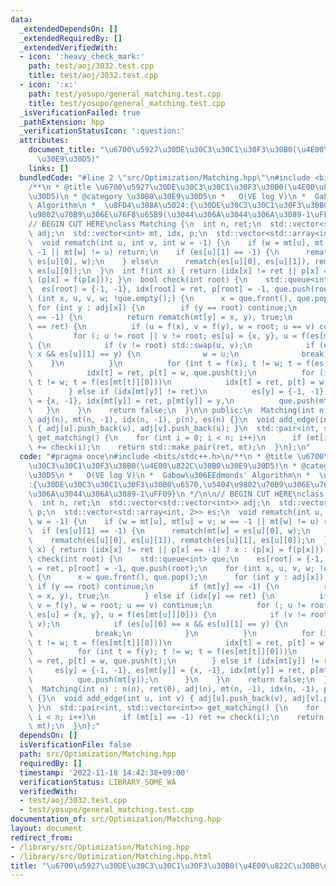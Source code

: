 ```yaml
---
data:
  _extendedDependsOn: []
  _extendedRequiredBy: []
  _extendedVerifiedWith:
  - icon: ':heavy_check_mark:'
    path: test/aoj/3032.test.cpp
    title: test/aoj/3032.test.cpp
  - icon: ':x:'
    path: test/yosupo/general_matching.test.cpp
    title: test/yosupo/general_matching.test.cpp
  _isVerificationFailed: true
  _pathExtension: hpp
  _verificationStatusIcon: ':question:'
  attributes:
    document_title: "\u6700\u5927\u30DE\u30C3\u30C1\u30F3\u30B0(\u4E00\u822C\u30B0\
      \u30E9\u30D5)"
    links: []
  bundledCode: "#line 2 \"src/Optimization/Matching.hpp\"\n#include <bits/stdc++.h>\n\
    /**\n * @title \u6700\u5927\u30DE\u30C3\u30C1\u30F3\u30B0(\u4E00\u822C\u30B0\u30E9\
    \u30D5)\n * @category \u30B0\u30E9\u30D5\n *   O(VE log V)\n *  Gabow\u306EEdmonds'\
    \ Algorithm\n *  \u8FD4\u308A\u5024:{\u30DE\u30C3\u30C1\u30F3\u30B0\u6570,\u5404\
    \u9802\u70B9\u306E\u76F8\u65B9(\u3044\u306A\u3044\u306A\u3089-1\uFF09}\n */\n\n\
    // BEGIN CUT HERE\nclass Matching {\n  int n, ret;\n  std::vector<std::vector<int>>\
    \ adj;\n  std::vector<int> mt, idx, p;\n  std::vector<std::array<int, 2>> es;\n\
    \  void rematch(int u, int v, int w = -1) {\n    if (w = mt[u], mt[u] = v; w ==\
    \ -1 || mt[w] != u) return;\n    if (es[u][1] == -1) {\n      rematch(mt[w] =\
    \ es[u][0], w);\n    } else\n      rematch(es[u][0], es[u][1]), rematch(es[u][1],\
    \ es[u][0]);\n  }\n  int f(int x) { return (idx[x] != ret || p[x] == -1) ? x :\
    \ (p[x] = f(p[x])); }\n  bool check(int root) {\n    std::queue<int> que;\n  \
    \  es[root] = {-1, -1}, idx[root] = ret, p[root] = -1, que.push(root);\n    for\
    \ (int x, u, v, w; !que.empty();) {\n      x = que.front(), que.pop();\n     \
    \ for (int y : adj[x]) {\n        if (y == root) continue;\n        if (mt[y]\
    \ == -1) {\n          return rematch(mt[y] = x, y), true;\n        } else if (idx[y]\
    \ == ret) {\n          if (u = f(x), v = f(y), w = root; u == v) continue;\n \
    \         for (; u != root || v != root; es[u] = {x, y}, u = f(es[mt[u]][0]))\
    \ {\n            if (v != root) std::swap(u, v);\n            if (es[u][0] ==\
    \ x && es[u][1] == y) {\n              w = u;\n              break;\n        \
    \    }\n          }\n          for (int t = f(x); t != w; t = f(es[mt[t]][0]))\n\
    \            idx[t] = ret, p[t] = w, que.push(t);\n          for (int t = f(y);\
    \ t != w; t = f(es[mt[t]][0]))\n            idx[t] = ret, p[t] = w, que.push(t);\n\
    \        } else if (idx[mt[y]] != ret)\n          es[y] = {-1, -1}, es[mt[y]]\
    \ = {x, -1}, idx[mt[y]] = ret, p[mt[y]] = y,\n          que.push(mt[y]);\n   \
    \   }\n    }\n    return false;\n  }\n\n public:\n  Matching(int n) : n(n), ret(0),\
    \ adj(n), mt(n, -1), idx(n, -1), p(n), es(n) {}\n  void add_edge(int u, int v)\
    \ { adj[u].push_back(v), adj[v].push_back(u); }\n  std::pair<int, std::vector<int>>\
    \ get_matching() {\n    for (int i = 0; i < n; i++)\n      if (mt[i] == -1) ret\
    \ += check(i);\n    return std::make_pair(ret, mt);\n  }\n};\n"
  code: "#pragma once\n#include <bits/stdc++.h>\n/**\n * @title \u6700\u5927\u30DE\
    \u30C3\u30C1\u30F3\u30B0(\u4E00\u822C\u30B0\u30E9\u30D5)\n * @category \u30B0\u30E9\
    \u30D5\n *   O(VE log V)\n *  Gabow\u306EEdmonds' Algorithm\n *  \u8FD4\u308A\u5024\
    :{\u30DE\u30C3\u30C1\u30F3\u30B0\u6570,\u5404\u9802\u70B9\u306E\u76F8\u65B9(\u3044\
    \u306A\u3044\u306A\u3089-1\uFF09}\n */\n\n// BEGIN CUT HERE\nclass Matching {\n\
    \  int n, ret;\n  std::vector<std::vector<int>> adj;\n  std::vector<int> mt, idx,\
    \ p;\n  std::vector<std::array<int, 2>> es;\n  void rematch(int u, int v, int\
    \ w = -1) {\n    if (w = mt[u], mt[u] = v; w == -1 || mt[w] != u) return;\n  \
    \  if (es[u][1] == -1) {\n      rematch(mt[w] = es[u][0], w);\n    } else\n  \
    \    rematch(es[u][0], es[u][1]), rematch(es[u][1], es[u][0]);\n  }\n  int f(int\
    \ x) { return (idx[x] != ret || p[x] == -1) ? x : (p[x] = f(p[x])); }\n  bool\
    \ check(int root) {\n    std::queue<int> que;\n    es[root] = {-1, -1}, idx[root]\
    \ = ret, p[root] = -1, que.push(root);\n    for (int x, u, v, w; !que.empty();)\
    \ {\n      x = que.front(), que.pop();\n      for (int y : adj[x]) {\n       \
    \ if (y == root) continue;\n        if (mt[y] == -1) {\n          return rematch(mt[y]\
    \ = x, y), true;\n        } else if (idx[y] == ret) {\n          if (u = f(x),\
    \ v = f(y), w = root; u == v) continue;\n          for (; u != root || v != root;\
    \ es[u] = {x, y}, u = f(es[mt[u]][0])) {\n            if (v != root) std::swap(u,\
    \ v);\n            if (es[u][0] == x && es[u][1] == y) {\n              w = u;\n\
    \              break;\n            }\n          }\n          for (int t = f(x);\
    \ t != w; t = f(es[mt[t]][0]))\n            idx[t] = ret, p[t] = w, que.push(t);\n\
    \          for (int t = f(y); t != w; t = f(es[mt[t]][0]))\n            idx[t]\
    \ = ret, p[t] = w, que.push(t);\n        } else if (idx[mt[y]] != ret)\n     \
    \     es[y] = {-1, -1}, es[mt[y]] = {x, -1}, idx[mt[y]] = ret, p[mt[y]] = y,\n\
    \          que.push(mt[y]);\n      }\n    }\n    return false;\n  }\n\n public:\n\
    \  Matching(int n) : n(n), ret(0), adj(n), mt(n, -1), idx(n, -1), p(n), es(n)\
    \ {}\n  void add_edge(int u, int v) { adj[u].push_back(v), adj[v].push_back(u);\
    \ }\n  std::pair<int, std::vector<int>> get_matching() {\n    for (int i = 0;\
    \ i < n; i++)\n      if (mt[i] == -1) ret += check(i);\n    return std::make_pair(ret,\
    \ mt);\n  }\n};"
  dependsOn: []
  isVerificationFile: false
  path: src/Optimization/Matching.hpp
  requiredBy: []
  timestamp: '2022-11-18 14:42:38+09:00'
  verificationStatus: LIBRARY_SOME_WA
  verifiedWith:
  - test/aoj/3032.test.cpp
  - test/yosupo/general_matching.test.cpp
documentation_of: src/Optimization/Matching.hpp
layout: document
redirect_from:
- /library/src/Optimization/Matching.hpp
- /library/src/Optimization/Matching.hpp.html
title: "\u6700\u5927\u30DE\u30C3\u30C1\u30F3\u30B0(\u4E00\u822C\u30B0\u30E9\u30D5)"
---
```

